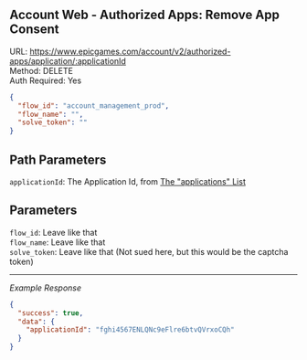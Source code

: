 ## Account Web - Authorized Apps: Remove App Consent

URL: https://www.epicgames.com/account/v2/authorized-apps/application/:applicationId \
Method: DELETE \
Auth Required: Yes

```json
{
  "flow_id": "account_management_prod",
  "flow_name": "",
  "solve_token": ""
}
```

## Path Parameters

`applicationId`: The Application Id, from [The "applications" List](./Apps.md)

## Parameters

`flow_id`: Leave like that <br/>
`flow_name`: Leave like that <br/>
`solve_token`: Leave like that (Not sued here, but this would be the captcha token)

---

_Example Response_

```json
{
  "success": true,
  "data": {
    "applicationId": "fghi4567ENLQNc9eFlre6btvQVrxoCQh"
  }
}
```
